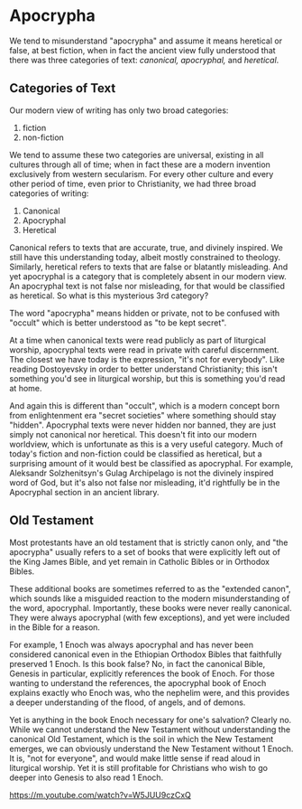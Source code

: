 # Apocrypha 

We tend to misunderstand "apocrypha" and assume it means heretical or false, at best fiction, when in fact the ancient view fully understood that there was three categories of text: *canonical, apocryphal,* and *heretical*.

## Categories of Text 

Our modern view of writing has only two broad categories: 

1. fiction
2. non-fiction

We tend to assume these two categories are universal, existing in all cultures through all of time; when in fact these are a modern invention exclusively from western secularism. For every other culture and every other period of time, even prior to Christianity, we had three broad categories of writing:

1. Canonical
2. Apocryphal
3. Heretical

Canonical refers to texts that are accurate, true, and divinely inspired.
We still have this understanding today, albeit mostly constrained to theology.
Similarly, heretical refers to texts that are false or blatantly misleading.
And yet apocryphal is a category that is completely absent in our modern view. An apocryphal text is not false nor misleading, for that would be classified as heretical.  So what is this mysterious 3rd category?

The word "apocrypha" means hidden or private, not to be confused with "occult" which is better understood as "to be kept secret". 

At a time when canonical texts were read publicly as part of liturgical worship, apocryphal texts were read in private with careful discernment.
The closest we have today is the expression, "it's not for everybody".
Like reading Dostoyevsky in order to better understand Christianity; this isn't something you'd see in liturgical worship, but this is something you'd read at home.

And again this is different than "occult", which is a modern concept born from enlightenment era "secret societies" where something should stay "hidden".
Apocryphal texts were never hidden nor banned, they are just simply not canonical nor heretical. This doesn't fit into our modern worldview, which is unfortunate as this is a very useful category. Much of today's fiction and non-fiction could be classified as heretical, but a surprising amount of it would best be classified as apocryphal. For example, Aleksandr Solzhenitsyn's Gulag Archipelago is not the divinely inspired word of God, but it's also not false nor misleading, it'd rightfully be in the Apocryphal section in an ancient library.




## Old Testament 

Most protestants have an old testament that is strictly canon only, and "the apocrypha" usually refers to a set of books that were explicitly left out of the King James Bible, and yet remain in Catholic Bibles or in Orthodox Bibles.

These additional books are sometimes referred to as the "extended canon", which sounds like a misguided reaction to the modern misunderstanding of the word, apocryphal.
Importantly, these books were never really canonical. They were always apocryphal (with few exceptions), and yet were included in the Bible for a reason.

For example, 1 Enoch was always apocryphal and has never been considered canonical even in the Ethiopian Orthodox Bibles that faithfully preserved 1 Enoch. Is this book false? No, in fact the canonical Bible, Genesis in particular, explicitly references the book of Enoch. For those wanting to understand the references, the apocryphal book of Enoch explains exactly who Enoch was, who the nephelim were, and this provides a deeper understanding of the flood, of angels, and of demons.

Yet is anything in the book Enoch necessary for one's salvation? Clearly no. While we cannot understand the New Testament without understanding the canonical Old Testament, which is the soil in which the New Testament emerges, we can obviously understand the New Testament without 1 Enoch.
It is, "not for everyone", and would make little sense if read aloud in liturgical worship. Yet it is still profitable for Christians who wish to go deeper into Genesis to also read 1 Enoch.


https://m.youtube.com/watch?v=W5JUU9czCxQ






